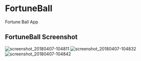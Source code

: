 # FortuneBall
Fortune Ball App

## FortuneBall Screenshot


![screenshot_20180407-104811](https://user-images.githubusercontent.com/23003470/38456479-117e04d6-3a53-11e8-8a70-ff2b52fb60b7.png)
![screenshot_20180407-104832](https://user-images.githubusercontent.com/23003470/38456480-124860dc-3a53-11e8-9802-06b0929adb38.png)
![screenshot_20180407-104842](https://user-images.githubusercontent.com/23003470/38456482-1343a6f4-3a53-11e8-9845-13e075712db2.png)
